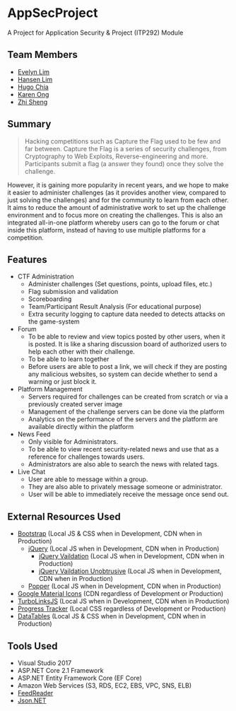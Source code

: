 # AppSecProject
A Project for Application Security & Project (ITP292) Module 
## Team Members
* [Evelyn Lim](https://github.com/elxwy)
* [Hansen Lim](https://github.com/hanlim83)
* [Hugo Chia](https://github.com/Kool-Koder)
* [Karen Ong](https://github.com/karen620)
* [Zhi Sheng](https://github.com/Yakzhisheng)

## Summary

>Hacking competitions such as Capture the Flag used to be few and far between. Capture the Flag is a series of security challenges, from Cryptography to Web Exploits, Reverse-engineering and more. Participants submit a flag (a answer they found) once they solve the challenge.

However, it is gaining more popularity in recent years, and we hope to make it easier to administer challenges (as it provides another view, compared to just solving the challenges) and for the community to learn from each other. It aims to reduce the amount of administrative work to set up the challenge environment and to focus more on creating the challenges. This is also an integrated all-in-one platform whereby users can go to the forum or chat inside this platform, instead of having to use multiple platforms for a competition.

## Features
- CTF Administration
  - Administer challenges (Set questions, points, upload files, etc.)
  - Flag submission and validation
  - Scoreboarding
  - Team/Participant Result Analysis (For educational purpose)
  - Extra security logging to capture data needed to detects attacks on the game-system
- Forum
  - To be able to review and view topics posted by other users, when it is posted. It is like a sharing discussion board of authorized users to help each other with their challenge. 
  - To be able to learn together
  - Before users are able to post a link, we will check if they are posting any malicious websites, so system can decide whether to send a warning or just block it.
- Platform Management
  - Servers required for challenges can be created from scratch or via a previously created server image
  - Management of the challenge servers can be done via the platform
  - Analytics on the performance of the servers and the platform are available directly within the platform
- News Feed 
  - Only visible for Administrators.
  - To be able to view recent security-related news and use that as a reference for challenges towards users.
  - Administrators are also able to search the news with related tags.
- Live Chat
  - User are able to message within a group.
  - They are also able to privately message someone or administrator.
  - User will be able to immediately receive the message once send out.

## External Resources Used
- [Bootstrap](https://github.com/twbs/bootstrap) (Local JS & CSS when in Development, CDN when in Production)
   - [jQuery](https://github.com/jquery/jquery) (Local JS when in Development, CDN when in Production)
      - [jQuery Vaildation](https://github.com/jquery-validation/jquery-validation) (Local JS when in Development, CDN when in Production)
      - [jQuery Vaildation Unobtrusive](https://github.com/aspnet/jquery-validation-unobtrusive) (Local JS when in Development, CDN when in Production)
   - [Popper](https://github.com/FezVrasta/popper.js) (Local JS when in Development, CDN when in Production)
- [Google Material Icons](https://github.com/google/material-design-icons) (CDN regardless of Development or Production)
- [TurboLinksJS](https://github.com/turbolinks/turbolinks) (Local JS when in Development, CDN when in Production)
- [Progress Tracker](https://github.com/NigelOToole/progress-tracker/) (Local CSS regardless of Development or Production)
- [DataTables](https://datatables.net/) (Local JS & CSS when in Development, CDN when in Production)

## Tools Used
- Visual Studio 2017
- ASP.NET Core 2.1 Framework
- ASP.NET Entity Framework Core (EF Core)
- Amazon Web Services (S3, RDS, EC2, EBS, VPC, SNS, ELB)
- [FeedReader](https://github.com/codehollow/FeedReader)
- [Json.NET](https://github.com/JamesNK/Newtonsoft.Json)
